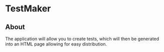 # TestMaker

## About

The application will allow you to create tests, which will then be generated into an HTML page allowing for easy distribution.